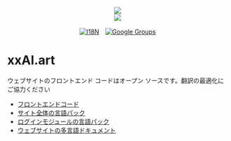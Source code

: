 <p align="center"><a href="https://xxai.art"><img src="https://cdn.jsdelivr.net/gh/xxai-art/doc/logo.svg"/></a><br/><a href="https://xxai.art"><img src="https://cdn.jsdelivr.net/gh/xxai-art/doc/xxai.svg"/></a></p><p align="center"><a href="https://github.com/xxai-art/doc#readme"><img alt="I18N" src="https://cdn.jsdelivr.net/gh/wactax/img/t.svg"/></a>　<a href="https://groups.google.com/u/0/g/xxai-art"><img alt="Google Groups" src="https://cdn.jsdelivr.net/gh/wactax/img/g-groups.svg"/></a></p>

# xxAI.art

ウェブサイトのフロントエンド コードはオープン ソースです。翻訳の最適化にご協力ください

* [フロントエンドコード](https://github.com/xxai-art/web)
* [サイト全体の言語パック](https://github.com/xxai-art/web/tree/main/i18n)
* [ログインモジュールの言語パック](https://github.com/wacpkg/user/tree/main/ui.i18n)
* [ウェブサイトの多言語ドキュメント](https://github.com/xxai-doc)
